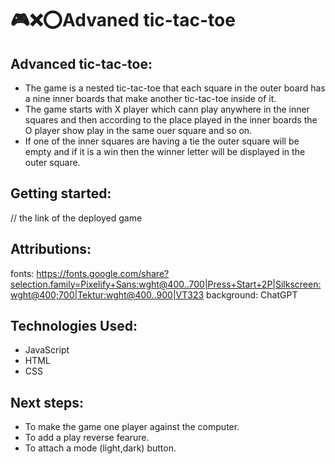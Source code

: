 # 🎮❌⭕Advaned tic-tac-toe

## Advanced tic-tac-toe:
- The game is a nested tic-tac-toe that each square in the outer board has a nine inner boards that make another tic-tac-toe inside of it.
- The game starts with X player which cann play anywhere in the inner squares and then according to the place played in the inner boards the O player show play in the same ouer square and so on.
- If one of the inner squares are having a tie the outer square will be empty and if it is a win then the winner letter will be displayed in the outer square.

## Getting started:
// the link of the deployed game

## Attributions: 
fonts: https://fonts.google.com/share?selection.family=Pixelify+Sans:wght@400..700|Press+Start+2P|Silkscreen:wght@400;700|Tektur:wght@400..900|VT323
background: ChatGPT

 ## Technologies Used:
- JavaScript
- HTML
- CSS

## Next steps:
- To make the game one player against the computer.
- To add a play reverse fearure.
- To attach a  mode (light,dark) button.
 
